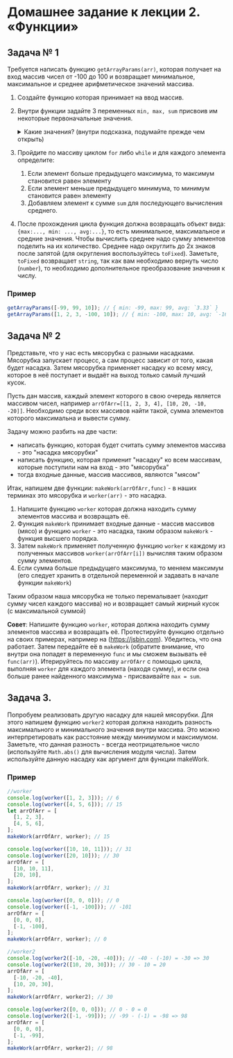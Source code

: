 # Домашнее задание к лекции 2. «Функции»

## Задача № 1

Требуется написать функцию `getArrayParams(arr)`, которая получает на вход массив чисел от -100 до 100 и возвращает минимальное, максимальное и среднее арифметическое значений массива.

1.  Создайте функцию которая принимает на ввод массив.
2.  Внутри функции задайте 3 переменных `min, max, sum` присвоив им некоторые первоначальные значения.
    <details>
      <summary>Какие значения? (внутри подсказка, подумайте прежде чем открыть)</summary>
        min =  Infinity
        max = -Infinity

        Также можно использовать в качестве min и max первый элемент массива.

    </details>

3.  Пройдите по массиву циклом `for` либо `while` и для каждого элемента определите:
    1. Если элемент больше предыдущего максимума, то максимум становится равен элементу
    2. Если элемент меньше предыдущего минимума, то минимум становится равен элементу
    3. Добавляем элемент к сумме `sum` для последующего вычисления среднего.
4.  После прохождения цикла функция должна возвращать объект вида: `{max:..., min: ..., avg:...}`, то есть минимальное, максимальное и средние значения. Чтобы вычислить среднее надо сумму элементов поделить на их количество. Среднее надо округлить до 2х знаков после запятой (для округления воспользуйтесь `toFixed`). Заметьте, `toFixed` возвращает `string`, так как вам необходимо вернуть число (`number`), то необходимо дополнительное преобразование значения к числу.

### Пример

```js
getArrayParams([-99, 99, 10]); // { min: -99, max: 99, avg: `3.33` }
getArrayParams([1, 2, 3, -100, 10]); // { min: -100, max: 10, avg: `-16.80` }
```

## Задача № 2

Представьте, что у нас есть мясорубка с разными насадками. Мясорубка запускает процесс, а сам процесс зависит от того, какая будет насадка. Затем мясорубка применяет насадку ко всему мясу, которое в неё поступает и выдаёт на выход только самый лучший кусок.

Пусть дан массив, каждый элемент которого в свою очередь является массивом чисел, например `arrOfArr=[[1, 2, 3, 4], [10, 20, -10, -20]]`. Необходимо среди всех массивов найти такой, сумма элементов которого максимальна и вывести сумму.

Задачу можно разбить на две части:

- написать функцию, которая будет считать сумму элементов массива - это "насадка мясорубки"
- написать функцию, которая применит "насадку" ко всем массивам, которые поступили нам на вход - это "мясорубка"
- тогда входные данные, массив массивов, являются "мясом"

Итак, напишем две функции: `makeWork(arrOfArr,func)` - в наших терминах это мясорубка и `worker(arr)` - это насадка.

1. Напишите функцию `worker` которая должна находить сумму элементов массива и возвращать её.
2. Функция `makeWork` принимает входные данные - массив массивов (мясо) и функцию `worker` - это насадка, таким образом `makeWork` - функция высшего порядка.
3. Затем `makeWork` применяет полученную функцию `worker` к каждому из полученных массивов `worker(arrOfArr[i])` вычисляя таким образом сумму элементов.
4. Если сумма больше предыдущего максимума, то меняем максимум (его следует хранить в отдельной переменной и задавать в начале функции `makeWork`)

Таким образом наша мясорубка не только перемалывает (находит сумму чисел каждого массива) но и возвращает самый жирный кусок (с максимальной суммой)

**Совет**: Напишите функцию `worker`, которая должна находить сумму элементов массива и возвращать её.
Протестируйте функцию отдельно на своих примерах, например на (https://jsbin.com). Убедитесь, что она работает.
Затем передайте её в `makeWork` (обратите внимание, что внутри она попадет в переменную `func` и мы сможем вызывать её `func(arr)`).
Итерируйтесь по массиву `arrOfArr` с помощью цикла, выполняя `worker` для каждого элемента (находя сумму), и если она больше ранее найденного максимума - присваивайте `max = sum`.

## Задача 3.

Попробуем реализовать другую насадку для нашей мясорубки. Для этого напишем функцию `worker2` которая должна находить разность максимального и минимального значения внутри массива. Это можно интерпретировать как расстояние между минимумом и максимумом. Заметьте, что данная разность - всегда неотрицательное число (используйте `Math.abs()` для вычисления модуля числа). Затем используйте данную насадку как аргумент для функции makeWork.

### Пример

```js
//worker
console.log(worker([1, 2, 3])); // 6
console.log(worker([4, 5, 6])); // 15
let arrOfArr = [
  [1, 2, 3],
  [4, 5, 6],
];
makeWork(arrOfArr, worker); // 15

console.log(worker([10, 10, 11])); // 31
console.log(worker([20, 10])); // 30
arrOfArr = [
  [10, 10, 11],
  [20, 10],
];
makeWork(arrOfArr, worker); // 31

console.log(worker([0, 0, 0])); // 0
console.log(worker([-1, -100])); // -101
arrOfArr = [
  [0, 0, 0],
  [-1, -100],
];
makeWork(arrOfArr, worker); // 0

//worker2
console.log(worker2([-10, -20, -40])); // -40 - (-10) = -30 => 30
console.log(worker2([10, 20, 30])); // 30 - 10 = 20
arrOfArr = [
  [-10, -20, -40],
  [10, 20, 30],
];
makeWork(arrOfArr, worker2); // 30

console.log(worker2([0, 0, 0])); // 0 - 0 = 0
console.log(worker2([-1, -99])); // -99 - (-1) = -98 => 98
arrOfArr = [
  [0, 0, 0],
  [-1, -99],
];
makeWork(arrOfArr, worker2); // 98
```
